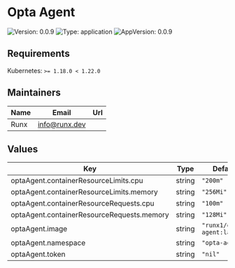# Opta Agent

![Version: 0.0.9](https://img.shields.io/badge/Version-0.0.9-informational?style=flat-square) ![Type: application](https://img.shields.io/badge/Type-application-informational?style=flat-square) ![AppVersion: 0.0.9](https://img.shields.io/badge/AppVersion-0.0.9-informational?style=flat-square)

## Requirements

Kubernetes: `>= 1.18.0 < 1.22.0`

## Maintainers

| Name | Email | Url |
| ---- | ------ | --- |
| Runx | info@runx.dev |  |

## Values

| Key | Type | Default | Description |
|-----|------|---------|-------------|
| optaAgent.containerResourceLimits.cpu | string | `"200m"` |  |
| optaAgent.containerResourceLimits.memory | string | `"256Mi"` |  |
| optaAgent.containerResourceRequests.cpu | string | `"100m"` |  |
| optaAgent.containerResourceRequests.memory | string | `"128Mi"` |  |
| optaAgent.image | string | `"runx1/opta-agent:latest"` |  |
| optaAgent.namespace | string | `"opta-agent"` |  |
| optaAgent.token | string | `"nil"` |  |